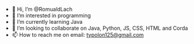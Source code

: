 - 👋 Hi, I’m @RomualdLach
- 👀 I’m interested in programming
- 🌱 I’m currently learning Java
- 💞️ I’m looking to collaborate on Java, Python, JS, CSS, HTML and Corda
- 📫 How to reach me on email: typolon125@gmail.com

<!---
RomualdLach/RomualdLach is a ✨ special ✨ repository because its `README.md` (this file) appears on your GitHub profile.
You can click the Preview link to take a look at your changes.
--->
